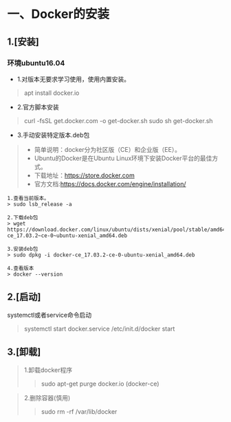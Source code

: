 # 一、Docker的安装

## 1.[安装]
### 环境ubuntu16.04

* 1.对版本无要求学习使用，使用内置安装。

> apt install docker.io


* 2.官方脚本安装

> curl -fsSL get.docker.com -o get-docker.sh
> sudo sh get-docker.sh

* 3.手动安装特定版本.deb包
 > * 简单说明：docker分为社区版（CE）和企业版（EE）。
 > * Ubuntu的Docker是在Ubuntu Linux环境下安装Docker平台的最佳方式。
 > * 下载地址：https://store.docker.com
 > * 官方文档:https://docs.docker.com/engine/installation/

    1.查看当前版本。
    > sudo lsb_release -a

    2.下载deb包
    > wget https://download.docker.com/linux/ubuntu/dists/xenial/pool/stable/amd64/docker-ce_17.03.2~ce-0~ubuntu-xenial_amd64.deb

    3.安装deb包
    > sudo dpkg -i docker-ce_17.03.2-ce-0-ubuntu-xenial_amd64.deb

    4.查看版本
    > docker --version


## 2.[启动]
systemctl或者service命令启动
>  systemctl start docker.service
> /etc/init.d/docker start

## 3.[卸载]

> 1.卸载docker程序
>> sudo apt-get purge docker.io (docker-ce)

> 2.删除容器(慎用)
>> sudo rm -rf /var/lib/docker
